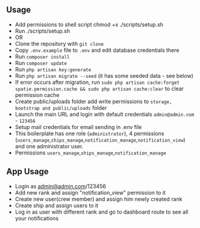 ## Usage
- Add permissions to shell script chmod +x ./scripts/setup.sh
- Run ./scripts/setup.sh
- OR 
- Clone the repository with `git clone`
- Copy `.env.example` file to `.env` and edit database credentials there
- Run `composer install`
- Run `composer update`
- Run `php artisan key:generate`
- Run `php artisan migrate --seed` (it has some seeded data - see below)
- If error occurs after migration, run `sudo php artisan cache:forget spatie.permission.cache && sudo php artisan cache:clear` to clear permission cache
- Create public/uploads folder add write permissions to `storage, bootstrap and public/uploads` folder
- Launch the main URL and login with default credentials `admin@admin.com` - `123456`
- Setup mail credentials for email sending in .env file
- This boilerplate has one role (`administrator`), 4 permissions (`users_manage`,`ships_manage`,`notification_manage`,`notification_view`) and one administrator user.
- Permissions `users_manage`,`ships_manage`,`notification_manage`

## App Usage
- Login as admin@admin.com/123456
- Add new rank and assign "notification_view" permission to it
- Create new user(crew member) and assign him newly created rank
- Create ship and assign users to it
- Log in as user with different rank and go to dashboard route to see all your notifications
